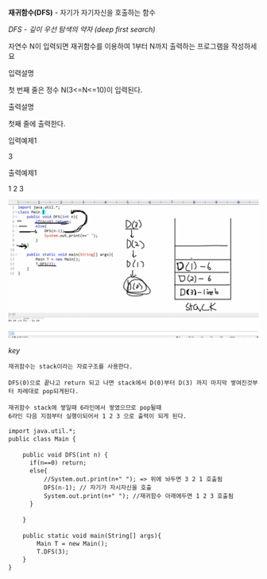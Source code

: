 **재귀함수(DFS)** - 자기가 자기자신을 호출하는 함수

_DFS - 깊이 우선 탐색의 약자 (deep first search)_

자연수 N이 입력되면 재귀함수를 이용하여 1부터 N까지 출력하는 프로그램을 작성하세요

입력설명

첫 번째 줄은 정수 N(3<=N<=10)이 입력된다.

출력설명

첫째 줄에 출력한다.

입력예제1

3

출력예제1

1 2 3

![Visual Studio Code](/img/재귀.png)

_key_

```
재귀함수는 stack이라는 자료구조를 사용한다.

DFS(0)으로 끝나고 return 되고 나면 stack에서 D(0)부터 D(3) 까지 마지막 쌓여진것부터 차례대로 pop되게된다.

재귀함수 stack에 쌓일때 6라인에서 쌓였으므로 pop될때
6라인 다음 지점부터 실행이되어서 1 2 3 으로 출력이 되게 된다.
```

```
import java.util.*;
public class Main {

    public void DFS(int n) {
      if(n==0) return;
      else{
          //System.out.print(n+" "); => 위에 놔두면 3 2 1 호출됨
          DFS(n-1); // 자기가 자시자신을 호출
          System.out.print(n+" "); //재귀함수 아래에두면 1 2 3 호출됨
      }

    }

    public static void main(String[] args){
        Main T = new Main();
        T.DFS(3);
    }
}
```

